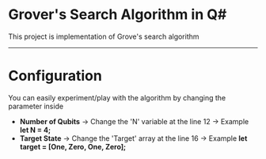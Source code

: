 # Grover's Search Algorithm in Q#

This project is implementation of Grove's search algorithm

---

# Configuration

You can easily experiment/play with the algorithm by changing the parameter inside
- **Number of Qubits** → Change the 'N' variable at the line 12 → Example **let N = 4;**
- **Target State** → Change the 'Target' array at the line 16 → Example **let target = [One, Zero, One, Zero];**
